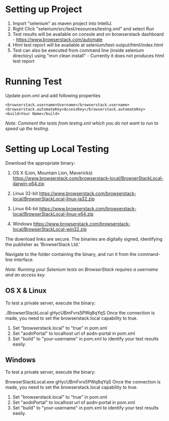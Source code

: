# Setting up Project

1. Import "selenium" as maven project into IntelliJ.
2. Right Click "selenium/src/test/resources/testng.xml" and select Run
3. Test results will be available on console and on browserstack dashboard - https://www.browserstack.com/automate
4. Html test report will be available at selenium/test-output/html/index.html
5. Test can also be executed from command line (inside selenium directory) using "mvn clean install" - Currently it does not produces html test report

# Running Test

Update pom.xml and add following properties
```
<browserstack.username>Username</browserstack.username>
<browserstack.automateKey>AccessKey</browserstack.automateKey>
<build>Your Name</build>
```

*Note: Comment the tests from testng.xml which you do not want to run to speed up the testing.*

# Setting up Local Testing

Download the appropriate binary:
1. OS X (Lion, Mountain Lion, Mavericks) https://www.browserstack.com/browserstack-local/BrowserStackLocal-darwin-x64.zip

2. Linux 32-bit https://www.browserstack.com/browserstack-local/BrowserStackLocal-linux-ia32.zip

3. Linux 64-bit https://www.browserstack.com/browserstack-local/BrowserStackLocal-linux-x64.zip

4. Windows https://www.browserstack.com/browserstack-local/BrowserStackLocal-win32.zip

The download links are secure. The binaries are digitally signed, identifying the publisher as 'BrowserStack Ltd.'

Navigate to the folder containing the binary, and run it from the command-line interface.

*Note: Running your Selenium tests on BrowserStack requires a username and an access key.*

## OS X & Linux

To test a private server, execute the binary:

./BrowserStackLocal gHycUBmFvrs5PWq8qYqS
Once the connection is made, you need to set the browserstack.local capability to true.

1. Set "browserstack.local" to "true" in pom.xml
2. Set "aodnPortal" to localhost url of aodn-portal in pom.xml
3. Set "build" to "your-username" in pom.xml to identify your test results easily.

## Windows

To test a private server, execute the binary:

BrowserStackLocal.exe gHycUBmFvrs5PWq8qYqS
Once the connection is made, you need to set the browserstack.local capability to true.

1. Set "browserstack.local" to "true" in pom.xml
2. Set "aodnPortal" to localhost url of aodn-portal in pom.xml
3. Set "build" to "your-username" in pom.xml to identify your test results easily.
